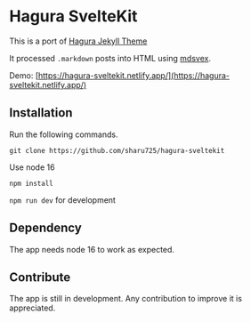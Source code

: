 # Hagura SvelteKit

This is a port of [Hagura Jekyll Theme](https://webjeda.com/hagura/)

It processed `.markdown` posts into HTML using [mdsvex](https://mdsvex.com/).

Demo: [https://hagura-sveltekit.netlify.app/](https://hagura-sveltekit.netlify.app/)

## Installation

Run the following commands.

`git clone https://github.com/sharu725/hagura-sveltekit`

Use node 16

`npm install`

`npm run dev` for development

## Dependency

The app needs node 16 to work as expected.

## Contribute

The app is still in development. Any contribution to improve it is appreciated.
